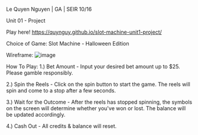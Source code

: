 Le Quyen Nguyen | GA | SEIR 10/16 

Unit 01 - Project 

Play here! 
https://quynguy.github.io/slot-machine-unit1-project/

Choice of Game: 
Slot Machine - Halloween Edition 

Wireframe:
![image](https://github.com/quynguy/slot-machine-unit1-project/assets/106893103/f1674710-85cb-4722-ad76-17c8332b668f)


How To Play:
1.) Bet Amount - Input your desired bet amount up to $25. Please gamble responsibly. 

2.) Spin the Reels - Click on the spin button to start the game. The reels will spin and come to a stop after a few seconds.

3.) Wait for the Outcome - After the reels has stopped spinning, the symbols on the screen will determine whether you've won or lost. The balance will be updated accordingly.

4.) Cash Out - All credits & balance will reset.
